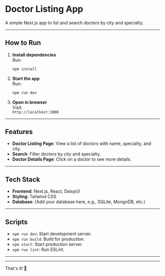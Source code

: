 # Doctor Listing App

A simple Next.js app to list and search doctors by city and specialty.

---

## How to Run

1. **Install dependencies**  
   Run:  
   ```bash
   npm install
   ```

2. **Start the app**  
   Run:  
   ```bash
   npm run dev
   ```

3. **Open in browser**  
   Visit:  
   `http://localhost:3000`

---

## Features

- **Doctor Listing Page**: View a list of doctors with name, specialty, and city.
- **Search**: Filter doctors by city and specialty.
- **Doctor Details Page**: Click on a doctor to see more details.

---

## Tech Stack

- **Frontend**: Next.js, React, DaisyUI
- **Styling**: Tailwind CSS
- **Database**: (Add your database here, e.g., SQLite, MongoDB, etc.)

---

## Scripts

- `npm run dev`: Start development server.
- `npm run build`: Build for production.
- `npm start`: Start production server.
- `npm run lint`: Run ESLint.

---

---

That's it! 🚀
